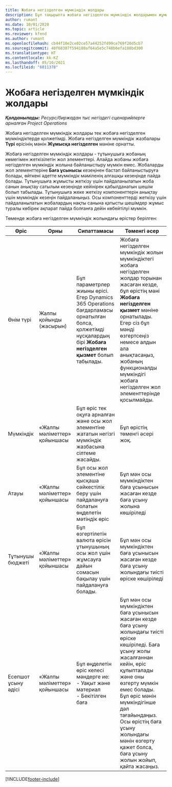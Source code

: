 ```yaml
---
title: Жобаға негізделген мүмкіндік жолдары
description: Бұл тақырыпта жобаға негізделген мүмкіндік жолдарымен жұмыс істеу туралы ақпарат берілген.
author: rumant
ms.date: 10/01/2020
ms.topic: article
ms.reviewer: kfend
ms.author: rumant
ms.openlocfilehash: cb44f10e2ce02ce57a44252fd99ce769f20d5cb7
ms.sourcegitcommit: 40f68387f594180af64a5e5c748b6efa188bd300
ms.translationtype: HT
ms.contentlocale: kk-KZ
ms.lasthandoff: 05/10/2021
ms.locfileid: "6011378"
---
```

# <a name="project-based-opportunity-lines"></a>Жобаға негізделген мүмкіндік жолдары

_**Қолданылады:** Ресурс/биржадан тыс негіздегі сценарийлерге арналған Project Operations_


Жобаға негізделген мүмкіндік жолдары тек жобаға негізделген мүмкіндіктерде қолжетімді. Жобаға негізделген мүмкіндік жазбалары **Түрі** өрісінің мәнін **Жұмысқа негізделген** мәніне орнатты.

Жобаға негізделген мүмкіндік жолдары - тұтынушыға жобаның көмегімен жеткізілетін жол элементтері. Алайда жобаны жобаға негізделген мүмкіндік жолына байланыстыру мүмкін емес. Жобаларды жол элементтеріне **Баға ұсынысы** кезеңінен бастап байланыстыруға болады, өйткені әдетте мүмкіндік мәміленің алғашқы кезеңінде пайда болады. Тұтынушыға жұмысты жеткізу үшін пайдаланылатын жоба санын анықтау сатылым кезеңінде кейінірек қабылданатын шешім болып табылады. Тұтынушыға жеке жеткізу компоненттерін анықтау үшін мүмкіндік кезеңін пайдаланыңыз. Осы компоненттерді жеткізу үшін пайдаланылатын жобалардың нақты санына қатысты шешімдер жұмыс туралы көбірек ақпарат пайда болғанға дейін көбейтілуі мүмкін.

Төменде жобаға негізделген мүмкіндік жолындағы өрістер берілген:

| **Өріс** | **Орны** | **Сипаттамасы** | **Төменгі әсер** |
| --- | --- | --- | --- |
| Өнім түрі | Жалпы қойынды (жасырын) | Бұл параметрлер жиыны өрісі. Егер Dynamics 365 Operations бағдарламасы орнатылған болса, қолжетімді нұсқалардың бірі **Жобаға негізделген қызмет** болып табылады.  | Жобаға негізделген мүмкіндік жолын мүмкіндіктегі жобаға негізделген жолдар торынан жасаған кезде, бұл өрістің мәні **Жобаға негізделген қызмет** мәніне орнатылады.  <br> Егер сіз бұл мәнді өзгертсеңіз немесе алдын ала анықтасаңыз, жобаның функционалды мүмкіндігі жобаға негізделген жол элементтерінде қосылмайды. |
| Мүмкіндік | «Жалпы мәліметтер» қойыншасы | Бұл өріс тек оқуға арналған және осы жол элементіне жататын негізгі мүмкіндік жазбасына сілтеме жасайды. | Бұл өрістің төменгі әсері жоқ. |
| Атауы | «Жалпы мәліметтер» қойыншасы | Бұл осы жол элементіне қысқаша сәйкестілік беру үшін пайдалануға болатын өңделетін мәтіндік өріс | Бұл мән осы мүмкіндіктен баға ұсынысын жасаған кезде баға ұсыну жолына көшіріледі |
| Тұтынушы бюджеті | «Жалпы мәліметтер» қойыншасы | Бұл өзгертілетін валюта өрісін ұтынушының осы жол үшін жұмсауға дайын сомасын бақылау үшін пайдалануға болады. | Бұл мән осы мүмкіндіктен баға ұсынысын жасаған кезде баға ұсыну жолындағы тиісті өріске көшіріледі |
| Есепшот ұсыну әдісі | «Жалпы мәліметтер» қойыншасы | Бұл өңделетін өріс келесі мәндерге ие:</br>- Уақыт және материал</br>- Бекітілген баға | Бұл мән осы мүмкіндіктен баға ұсынысын жасаған кезде баға ұсыну жолындағы тиісті өріске көшіріледі. Баға ұсыну жолы жасалғаннан кейін, өріс құлыпталады және оны өзгерту мүмкін емес болады. Бұл өріс мәнін мүмкіндігінше дәл тағайындаңыз. Осы өрістің баға ұсыну жолындағы мәнін өзгерту қажет болса, баға ұсыну жолын жойып, қайта жасаңыз. |


[!INCLUDE[footer-include](../includes/footer-banner.md)]
